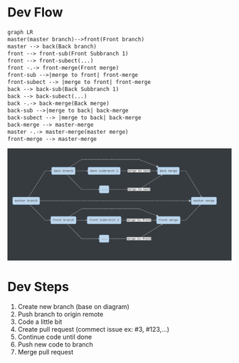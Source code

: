 # Dev Flow

```mermaid
graph LR
master(master branch)-->front(Front branch)
master --> back(Back branch)
front --> front-sub(Front Subbranch 1)
front --> front-subect(...)
front -.-> front-merge(Front merge)
front-sub -->|merge to front| front-merge
front-subect --> |merge to front| front-merge
back --> back-sub(Back Subbranch 1)
back --> back-subect(...)
back -.-> back-merge(Back merge)
back-sub -->|merge to back| back-merge
back-subect --> |merge to back| back-merge
back-merge --> master-merge
master -.-> master-merge(master merge)
front-merge --> master-merge
```

![image-20191104185446699](https://raw.githubusercontent.com/GourmetHunter/gourmethunter/master/document/image-20191104185446699.png)

# Dev Steps

1. Create new branch (base on diagram)
2. Push branch to origin remote
3. Code a little bit
4. Create pull request (commect issue ex: #3, #123,...)
5. Continue code until done
6. Push new code to branch
7. Merge pull request
